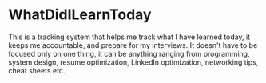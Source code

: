 # WhatDidILearnToday
This is a tracking system that helps me track what I have learned today, it keeps me accountable, and prepare for my interviews. It doesn't have to be focused only on one thing, it can be anything ranging from programming, system design, resume optimization, LinkedIn optimization, networking tips, cheat sheets etc.,
